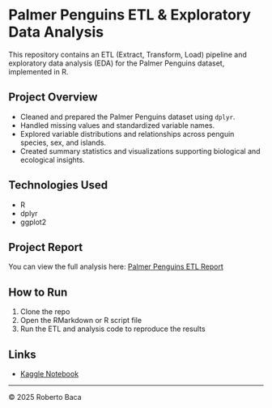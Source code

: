 # Palmer Penguins ETL & Exploratory Data Analysis

This repository contains an ETL (Extract, Transform, Load) pipeline and exploratory data analysis (EDA) for the Palmer Penguins dataset, implemented in R.

## Project Overview

- Cleaned and prepared the Palmer Penguins dataset using `dplyr`.
- Handled missing values and standardized variable names.
- Explored variable distributions and relationships across penguin species, sex, and islands.
- Created summary statistics and visualizations supporting biological and ecological insights.

## Technologies Used

- R  
- dplyr  
- ggplot2  

## Project Report

You can view the full analysis here: [Palmer Penguins ETL Report](https://roberbaca.github.io/palmer-penguins-etl)

## How to Run

1. Clone the repo  
2. Open the RMarkdown or R script file  
3. Run the ETL and analysis code to reproduce the results  

## Links

- [Kaggle Notebook](https://www.kaggle.com/code/robertonicolsbaca/etl-palmer-penguins-r)

---

© 2025 Roberto Baca
